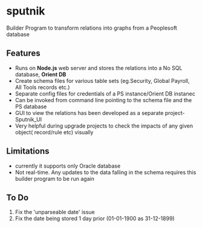 # sputnik
Builder Program to transform relations into graphs from a Peoplesoft database

## Features
 * Runs on **Node.js** web server and stores the relations into a No SQL database, **Orient DB**
 * Create schema files for various table sets (eg.Security, Global Payroll, All Tools records etc.)
 * Separate config files for credentials of a PS instance/Orient DB instanec
 * Can be invoked from command line pointing to the schema file and the PS database 
 * GUI to view the relations has been developed as a separate project- Sputnik_UI
 * Very helpful during upgrade projects to check the impacts of any given object( record/rule etc) visually

## Limitations
 * currently it supports only Oracle database
 * Not real-time. Any updates to the data falling in the schema requires this builder program to be run again
 
## To Do
 1. Fix the 'unparseable date' issue
 2. Fix the date being stored 1 day prior (01-01-1900 as 31-12-1899)
 
